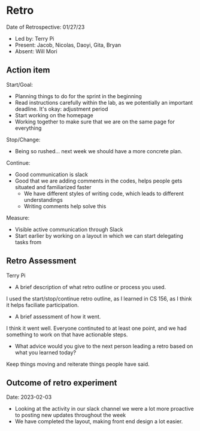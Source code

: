 # Retro
Date of Retrospective: 01/27/23

* Led by: Terry Pi
* Present: Jacob, Nicolas, Daoyi, Gita, Bryan
* Absent: Will Mori

## Action item

Start/Goal:
- Planning things to do for the sprint in the beginning
- Read instructions carefully within the lab, as we potentially an important deadline. It's okay: adjustment period
- Start working on the homepage
- Working together to make sure that we are on the same page for everything

Stop/Change:
- Being so rushed... next week we should have a more concrete plan.

Continue:
- Good communication is slack
- Good that we are adding comments in the codes, helps people gets situated and familiarized faster
	- We have different styles of writing code, which leads to different understandings
	- Writing comments help solve this

Measure:
- Visible active communication through Slack
- Start earlier by working on a layout in which we can start delegating tasks from

## Retro Assessment

Terry Pi

* A brief description of what retro outline or process you used.

I used the start/stop/continue retro outline, as I learned in CS 156, as I think it helps faciliate participation.

* A brief assessment of how it went.

I think it went well. Everyone continuted to at least one point, and we had something to work on that have actionable steps.

* What advice would you give to the next person leading a retro
  based on what you learned today?
  
Keep things moving and reiterate things people have said.

## Outcome of retro experiment

Date: 2023-02-03

- Looking at the activity in our slack channel we were a lot more proactive to posting new updates throughout the week
- We have completed the layout, making front end design a lot easier.

